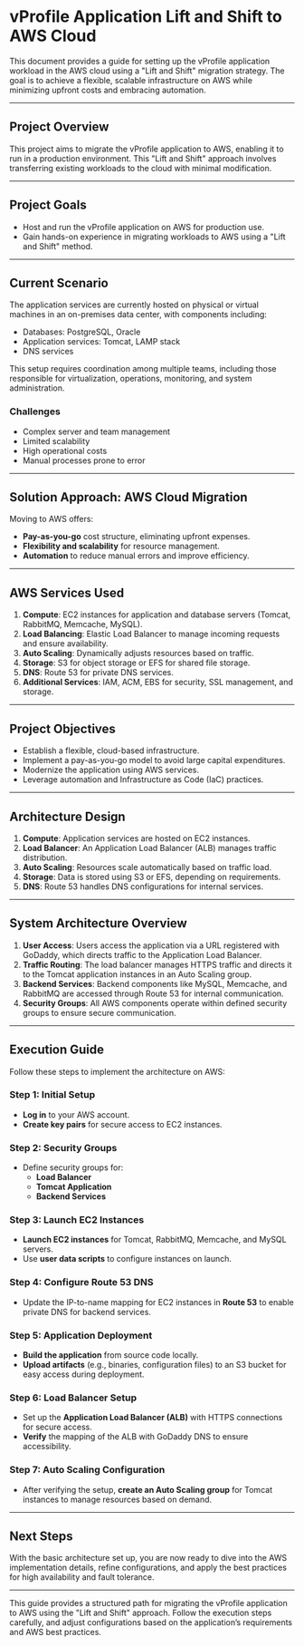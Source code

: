 # vProfile Application Lift and Shift to AWS Cloud

This document provides a guide for setting up the vProfile application workload in the AWS cloud using a "Lift and Shift" migration strategy. The goal is to achieve a flexible, scalable infrastructure on AWS while minimizing upfront costs and embracing automation.

---

## Project Overview

This project aims to migrate the vProfile application to AWS, enabling it to run in a production environment. This "Lift and Shift" approach involves transferring existing workloads to the cloud with minimal modification.

---

## Project Goals

- Host and run the vProfile application on AWS for production use.
- Gain hands-on experience in migrating workloads to AWS using a "Lift and Shift" method.

---

## Current Scenario

The application services are currently hosted on physical or virtual machines in an on-premises data center, with components including:

- Databases: PostgreSQL, Oracle
- Application services: Tomcat, LAMP stack
- DNS services

This setup requires coordination among multiple teams, including those responsible for virtualization, operations, monitoring, and system administration.

### Challenges

- Complex server and team management
- Limited scalability
- High operational costs
- Manual processes prone to error

---

## Solution Approach: AWS Cloud Migration

Moving to AWS offers:

- **Pay-as-you-go** cost structure, eliminating upfront expenses.
- **Flexibility and scalability** for resource management.
- **Automation** to reduce manual errors and improve efficiency.

---

## AWS Services Used

1. **Compute**: EC2 instances for application and database servers (Tomcat, RabbitMQ, Memcache, MySQL).
2. **Load Balancing**: Elastic Load Balancer to manage incoming requests and ensure availability.
3. **Auto Scaling**: Dynamically adjusts resources based on traffic.
4. **Storage**: S3 for object storage or EFS for shared file storage.
5. **DNS**: Route 53 for private DNS services.
6. **Additional Services**: IAM, ACM, EBS for security, SSL management, and storage.

---

## Project Objectives

- Establish a flexible, cloud-based infrastructure.
- Implement a pay-as-you-go model to avoid large capital expenditures.
- Modernize the application using AWS services.
- Leverage automation and Infrastructure as Code (IaC) practices.

---

## Architecture Design

1. **Compute**: Application services are hosted on EC2 instances.
2. **Load Balancer**: An Application Load Balancer (ALB) manages traffic distribution.
3. **Auto Scaling**: Resources scale automatically based on traffic load.
4. **Storage**: Data is stored using S3 or EFS, depending on requirements.
5. **DNS**: Route 53 handles DNS configurations for internal services.

---

## System Architecture Overview

1. **User Access**: Users access the application via a URL registered with GoDaddy, which directs traffic to the Application Load Balancer.
2. **Traffic Routing**: The load balancer manages HTTPS traffic and directs it to the Tomcat application instances in an Auto Scaling group.
3. **Backend Services**: Backend components like MySQL, Memcache, and RabbitMQ are accessed through Route 53 for internal communication.
4. **Security Groups**: All AWS components operate within defined security groups to ensure secure communication.

---

## Execution Guide

Follow these steps to implement the architecture on AWS:

### Step 1: Initial Setup
- **Log in** to your AWS account.
- **Create key pairs** for secure access to EC2 instances.

### Step 2: Security Groups
- Define security groups for:
  - **Load Balancer**
  - **Tomcat Application**
  - **Backend Services**

### Step 3: Launch EC2 Instances
- **Launch EC2 instances** for Tomcat, RabbitMQ, Memcache, and MySQL servers.
- Use **user data scripts** to configure instances on launch.

### Step 4: Configure Route 53 DNS
- Update the IP-to-name mapping for EC2 instances in **Route 53** to enable private DNS for backend services.

### Step 5: Application Deployment
- **Build the application** from source code locally.
- **Upload artifacts** (e.g., binaries, configuration files) to an S3 bucket for easy access during deployment.

### Step 6: Load Balancer Setup
- Set up the **Application Load Balancer (ALB)** with HTTPS connections for secure access.
- **Verify** the mapping of the ALB with GoDaddy DNS to ensure accessibility.

### Step 7: Auto Scaling Configuration
- After verifying the setup, **create an Auto Scaling group** for Tomcat instances to manage resources based on demand.

---

## Next Steps

With the basic architecture set up, you are now ready to dive into the AWS implementation details, refine configurations, and apply the best practices for high availability and fault tolerance.

--- 

This guide provides a structured path for migrating the vProfile application to AWS using the "Lift and Shift" approach. Follow the execution steps carefully, and adjust configurations based on the application’s requirements and AWS best practices.

